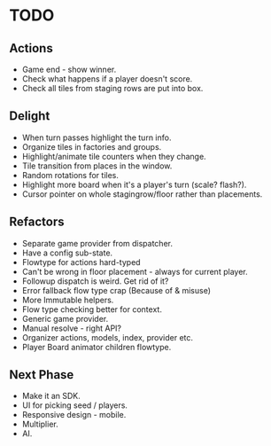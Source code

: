 # TODO

## Actions

* Game end - show winner.
* Check what happens if a player doesn't score.
* Check all tiles from staging rows are put into box.

## Delight

* When turn passes highlight the turn info.
* Organize tiles in factories and groups.
* Highlight/animate tile counters when they change.
* Tile transition from places in the window.
* Random rotations for tiles.
* Highlight more board when it's a player's turn (scale? flash?).
* Cursor pointer on whole stagingrow/floor rather than placements.

## Refactors

* Separate game provider from dispatcher.
* Have a config sub-state.
* Flowtype for actions hard-typed
* Can't be wrong in floor placement - always for current player.
* Followup dispatch is weird. Get rid of it?
* Error fallback flow type crap (Because of & misuse)
* More Immutable helpers.
* Flow type checking better for context.
* Generic game provider.
* Manual resolve - right API?
* Organizer actions, models, index, provider etc.
* Player Board animator children flowtype.

## Next Phase

* Make it an SDK.
* UI for picking seed / players.
* Responsive design - mobile.
* Multiplier.
* AI.
